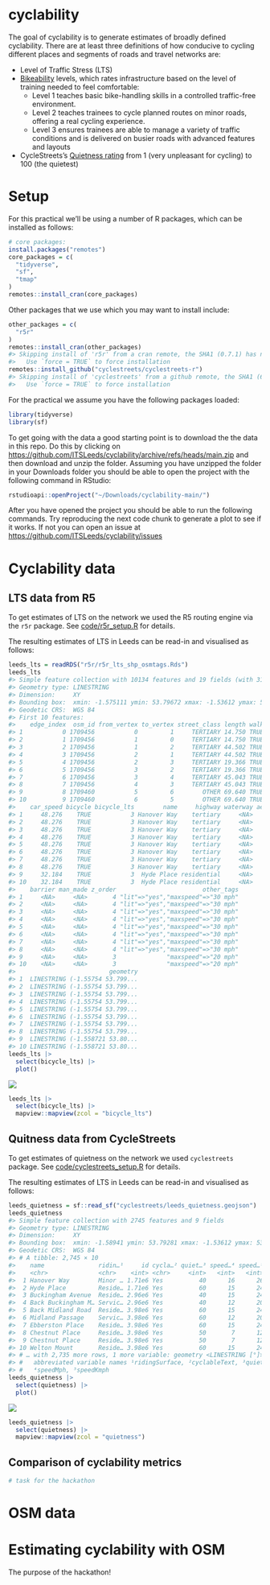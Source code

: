 
<!-- README.md is generated from README.Rmd. Please edit that file -->

# cyclability

<!-- badges: start -->
<!-- badges: end -->

The goal of cyclability is to generate estimates of broadly defined
cyclability. There are at least three definitions of how conducive to
cycling different places and segments of roads and travel networks are:

- Level of Traffic Stress (LTS)
- [Bikeability](https://www.britishcycling.org.uk/cycletraining/article/ct20110111-cycletraining-What-is-Bikeability-0)
  levels, which rates infrastructure based on the level of training
  needed to feel comfortable:
  - Level 1 teaches basic bike-handling skills in a controlled
    traffic-free environment.
  - Level 2 teaches trainees to cycle planned routes on minor roads,
    offering a real cycling experience.
  - Level 3 ensures trainees are able to manage a variety of traffic
    conditions and is delivered on busier roads with advanced features
    and layouts
- CycleStreets’s [Quietness
  rating](https://www.cyclestreets.net/help/journey/howitworks/#quietness)
  from 1 (very unpleasant for cycling) to 100 (the quietest)

# Setup

For this practical we’ll be using a number of R packages, which can be
installed as follows:

``` r
# core packages:
install.packages("remotes")
core_packages = c(
  "tidyverse",
  "sf",
  "tmap"
)
remotes::install_cran(core_packages)
```

Other packages that we use which you may want to install include:

``` r
other_packages = c(
  "r5r"
)
remotes::install_cran(other_packages)
#> Skipping install of 'r5r' from a cran remote, the SHA1 (0.7.1) has not changed since last install.
#>   Use `force = TRUE` to force installation
remotes::install_github("cyclestreets/cyclestreets-r")
#> Skipping install of 'cyclestreets' from a github remote, the SHA1 (68b345cd) has not changed since last install.
#>   Use `force = TRUE` to force installation
```

For the practical we assume you have the following packages loaded:

``` r
library(tidyverse)
library(sf)
```

To get going with the data a good starting point is to download the the
data in this repo. Do this by clicking on
<https://github.com/ITSLeeds/cyclability/archive/refs/heads/main.zip>
and then download and unzip the folder. Assuming you have unzipped the
folder in your Downloads folder you should be able to open the project
with the following command in RStudio:

``` r
rstudioapi::openProject("~/Downloads/cyclability-main/")
```

After you have opened the project you should be able to run the
following commands. Try reproducing the next code chunk to generate a
plot to see if it works. If not you can open an issue at
<https://github.com/ITSLeeds/cyclability/issues>

# Cyclability data

## LTS data from R5

To get estimates of LTS on the network we used the R5 routing engine via
the `r5r` package. See [code/r5r_setup.R](code/r5r_setup.R) for details.

The resulting estimates of LTS in Leeds can be read-in and visualised as
follows:

``` r
leeds_lts = readRDS("r5r/r5r_lts_shp_osmtags.Rds")
leeds_lts
#> Simple feature collection with 10134 features and 19 fields (with 312 geometries empty)
#> Geometry type: LINESTRING
#> Dimension:     XY
#> Bounding box:  xmin: -1.575111 ymin: 53.79672 xmax: -1.53612 ymax: 53.81871
#> Geodetic CRS:  WGS 84
#> First 10 features:
#>    edge_index  osm_id from_vertex to_vertex street_class length walk  car
#> 1           0 1709456           0         1     TERTIARY 14.750 TRUE TRUE
#> 2           1 1709456           1         0     TERTIARY 14.750 TRUE TRUE
#> 3           2 1709456           1         2     TERTIARY 44.502 TRUE TRUE
#> 4           3 1709456           2         1     TERTIARY 44.502 TRUE TRUE
#> 5           4 1709456           2         3     TERTIARY 19.366 TRUE TRUE
#> 6           5 1709456           3         2     TERTIARY 19.366 TRUE TRUE
#> 7           6 1709456           3         4     TERTIARY 45.043 TRUE TRUE
#> 8           7 1709456           4         3     TERTIARY 45.043 TRUE TRUE
#> 9           8 1709460           5         6        OTHER 69.640 TRUE TRUE
#> 10          9 1709460           6         5        OTHER 69.640 TRUE TRUE
#>    car_speed bicycle bicycle_lts        name     highway waterway aerialway
#> 1     48.276    TRUE           3 Hanover Way    tertiary     <NA>      <NA>
#> 2     48.276    TRUE           3 Hanover Way    tertiary     <NA>      <NA>
#> 3     48.276    TRUE           3 Hanover Way    tertiary     <NA>      <NA>
#> 4     48.276    TRUE           3 Hanover Way    tertiary     <NA>      <NA>
#> 5     48.276    TRUE           3 Hanover Way    tertiary     <NA>      <NA>
#> 6     48.276    TRUE           3 Hanover Way    tertiary     <NA>      <NA>
#> 7     48.276    TRUE           3 Hanover Way    tertiary     <NA>      <NA>
#> 8     48.276    TRUE           3 Hanover Way    tertiary     <NA>      <NA>
#> 9     32.184    TRUE           3  Hyde Place residential     <NA>      <NA>
#> 10    32.184    TRUE           3  Hyde Place residential     <NA>      <NA>
#>    barrier man_made z_order                        other_tags
#> 1     <NA>     <NA>       4 "lit"=>"yes","maxspeed"=>"30 mph"
#> 2     <NA>     <NA>       4 "lit"=>"yes","maxspeed"=>"30 mph"
#> 3     <NA>     <NA>       4 "lit"=>"yes","maxspeed"=>"30 mph"
#> 4     <NA>     <NA>       4 "lit"=>"yes","maxspeed"=>"30 mph"
#> 5     <NA>     <NA>       4 "lit"=>"yes","maxspeed"=>"30 mph"
#> 6     <NA>     <NA>       4 "lit"=>"yes","maxspeed"=>"30 mph"
#> 7     <NA>     <NA>       4 "lit"=>"yes","maxspeed"=>"30 mph"
#> 8     <NA>     <NA>       4 "lit"=>"yes","maxspeed"=>"30 mph"
#> 9     <NA>     <NA>       3              "maxspeed"=>"20 mph"
#> 10    <NA>     <NA>       3              "maxspeed"=>"20 mph"
#>                          geometry
#> 1  LINESTRING (-1.55754 53.799...
#> 2  LINESTRING (-1.55754 53.799...
#> 3  LINESTRING (-1.55754 53.799...
#> 4  LINESTRING (-1.55754 53.799...
#> 5  LINESTRING (-1.55754 53.799...
#> 6  LINESTRING (-1.55754 53.799...
#> 7  LINESTRING (-1.55754 53.799...
#> 8  LINESTRING (-1.55754 53.799...
#> 9  LINESTRING (-1.558721 53.80...
#> 10 LINESTRING (-1.558721 53.80...
leeds_lts |> 
  select(bicycle_lts) |> 
  plot()
```

![](README_files/figure-gfm/unnamed-chunk-4-1.png)<!-- -->

``` r
leeds_lts |> 
  select(bicycle_lts) |> 
  mapview::mapview(zcol = "bicycle_lts")
```

## Quitness data from CycleStreets

To get estimates of quietness on the network we used `cyclestreets`
package. See [code/cyclestreets_setup.R](code/r5r_setup.R) for details.

The resulting estimates of LTS in Leeds can be read-in and visualised as
follows:

``` r
leeds_quietness = sf::read_sf("cyclestreets/leeds_quietness.geojson")
leeds_quietness
#> Simple feature collection with 2745 features and 9 fields
#> Geometry type: LINESTRING
#> Dimension:     XY
#> Bounding box:  xmin: -1.58941 ymin: 53.79281 xmax: -1.53612 ymax: 53.82387
#> Geodetic CRS:  WGS 84
#> # A tibble: 2,745 × 10
#>    name               ridin…¹     id cycla…² quiet…³ speed…⁴ speed…⁵ pause color
#>    <chr>              <chr>    <int> <chr>     <int>   <int>   <int> <int> <chr>
#>  1 Hanover Way        Minor … 1.71e6 Yes          40      16      26     0 #929…
#>  2 Hyde Place         Reside… 1.71e6 Yes          60      15      24     0 #B06…
#>  3 Buckingham Avenue  Reside… 2.96e6 Yes          40      15      24     0 #929…
#>  4 Back Buckingham M… Servic… 2.96e6 Yes          40      12      20     0 #929…
#>  5 Back Midland Road  Reside… 3.98e6 Yes          60      15      24     0 #B06…
#>  6 Midland Passage    Servic… 3.98e6 Yes          60      12      20     0 #B06…
#>  7 Ebberston Place    Reside… 3.98e6 Yes          60      15      24     0 #B06…
#>  8 Chestnut Place     Reside… 3.98e6 Yes          50       7      12     0 #7E9…
#>  9 Chestnut Place     Reside… 3.98e6 Yes          50       7      12     0 #7E9…
#> 10 Welton Mount       Reside… 3.98e6 Yes          60      15      24     0 #B06…
#> # … with 2,735 more rows, 1 more variable: geometry <LINESTRING [°]>, and
#> #   abbreviated variable names ¹​ridingSurface, ²​cyclableText, ³​quietness,
#> #   ⁴​speedMph, ⁵​speedKmph
leeds_quietness |> 
  select(quietness) |> 
  plot()
```

![](README_files/figure-gfm/unnamed-chunk-6-1.png)<!-- -->

``` r
leeds_quietness |> 
  select(quietness) |> 
  mapview::mapview(zcol = "quietness")
```

## Comparison of cyclability metrics

``` r
# task for the hackathon
```

# OSM data

# Estimating cyclability with OSM

The purpose of the hackathon!
